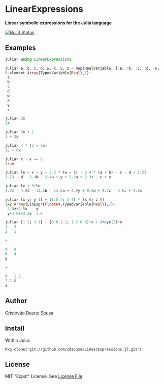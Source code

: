 LinearExpressions
=================

**Linear symbolic expressions for the Julia language**


[![Build Status](https://travis-ci.org/cdsousa/LinearExpressions.jl.png)](https://travis-ci.org/cdsousa/LinearExpressions.jl)

Examples
--------

```Julia
julia> using LinearExpressions

julia> a, b, c, d, w, x, y, z = map(RealVariable, [:a, :b, :c, :d, :w, :x, :y, :z])
8-element Array{TypedVariable{Real},1}:
 a
 b
 c
 d
 w
 x
 y
 z

julia> 2x
2x

julia> 2x + 1
1 + 2x

julia> 4 * (3 + 2x)
12 + 8x

julia> x - x == 0
true

julia> le = x + y + 2.3 * (w + z) - 3.4 * (a + b) - c - d + 1.23
1.23 - d - 3.4b - 3.4a + y + 2.3w + 2.3z - c + x

julia> le + 3*le
4.92 - 4.0d - 13.6b - 13.6a + 4.0y + 9.2w + 9.2z - 4.0c + 4.0x

julia> [x y; y 1] + [1.5 2; 3 4] * [x 0; z 0]
2x2 Array{LinExpr{Float64,TypedVariable{Real}},2}:
 2.0z+2.5x    y
 y+4.0z+3.0x  1.0

julia> [1 2; 2 1] + [0.0 1.2; 1.2 0.0]*x + 4*eye(2)*y
1	2
2	1

+

4	0
0	4
y

+

0	1.2
1.2	0
x
```


Author
------

[Cristóvão Duarte Sousa](https://github.com/cdsousa)

Install
-------

Within Julia:

    Pkg.clone("git://github.com/cdsousa/LinearExpressions.jl.git")

License
-------

MIT "Expat" License. See [License File](LICENSE.md)
